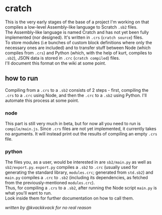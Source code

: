# cratch

This is the very early stages of the base of a project I'm working on that compiles a low-level Assembly-like language to Scratch `.sb2` files.  
The Assembly-like language is named Cratch and has not yet been fully implemented (nor designed). It's written in `.crs` (`cratch source`) files.  
To store modules (i.e bunches of custom block definitions where only the necessary ones are included) and to transfer stuff between Node (which compiles from `.crs`) and Python (which, with the help of kurt, compiles to `.sb2`), JSON data is stored in `.crc` (`cratch compiled`) files.  
I'll document this format on the wiki at some point.  

## how to run
Compiling from a `.crs` to a `.sb2` consists of 2 steps - first, compiling the `.crs` to a `.crc` using Node, and then the `.crc` to a `.sb2` using Python. I'll automate this process at some point.  

### node
This part is still very much in beta, but for now all you need to run is `compile/main.js`. Since `.crs` files are not yet implemented, it currently takes no arguments. It will instead print out the results of compiling an empty `.crs` file.   

### python
The files you, as a user, would be interested in are `sb2/main.py` as well as `sb2/export.py`. `export.py` compiles a `.sb2` to `.crc` (usually used for generating the standard library, `modules.crc`; generated from `std.sb2`) and `main.py` compiles a `.crc` to `.sb2` (including its dependencies, as fetched from the previously-mentioned `modules.crc`).  
Thus, for compiling a `.crs` to a `.sb2`, after running the Node script `main.py` is what you'll want to run.  
Look inside them for further documentation on how to call them.


_written by @kvackkvack for no real reason_
